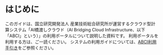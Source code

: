 # はじめに 

このガイドは、国立研究開発法人 産業技術総合研究所が運営するクラウド型計算システム「AI橋渡しクラウド（AI Bridging Cloud Infrastructure、以下「ABCI」という）」の利用ポータルについて説明した資料です。 利用ポータルを利用する方は、ご一読ください。
システムの利用ガイドについては、[ABCI利用手引き](https://docs.abci.ai/ja)をご参照ください。
